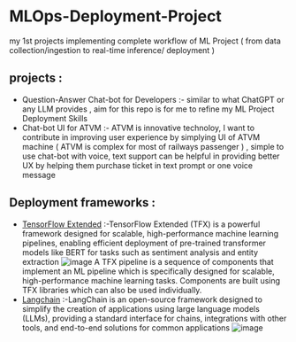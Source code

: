 # MLOps-Deployment-Project
my 1st projects implementing complete workflow of ML Project ( from data collection/ingestion to real-time inference/ deployment )

## projects :
 - Question-Answer Chat-bot for Developers :- similar to what ChatGPT or any LLM provides , aim for this repo is for me to refine my ML Project Deployment Skills
 - Chat-bot UI for ATVM :- ATVM is innovative technoloy, I want to contribute in improving user experience by simplying UI of ATVM machine ( ATVM is complex for most of railways passenger ) , simple to use chat-bot with voice, text support can be helpful in providing better UX by helping them purchase ticket in text prompt or one voice message

## Deployment frameworks :
 -  [TensorFlow Extended]([https://www.google.com](https://www.tensorflow.org/tfx)) :-TensorFlow Extended (TFX) is a powerful framework designed for scalable, high-performance machine learning pipelines, enabling efficient deployment of pre-trained transformer models like BERT for tasks such as sentiment analysis and entity extraction
 ![image](https://github.com/Abhishekvidhate/MLOps-Deployment-Project/assets/120262589/7dac175c-dc2d-4654-a46e-89ecad3ae53b)
   A TFX pipeline is a sequence of components that implement an ML pipeline which is specifically designed for scalable, high-performance machine learning tasks. Components are built using TFX libraries which can also be used individually.
 - [Langchain](https://www.langchain.com/) :-LangChain is an open-source framework designed to simplify the creation of applications using large language models (LLMs), providing a standard interface for chains, integrations with other tools, and end-to-end solutions for common applications
 ![image](https://github.com/Abhishekvidhate/MLOps-Deployment-Project/assets/120262589/2357d59d-da59-4816-98f4-4743f62e977c)
